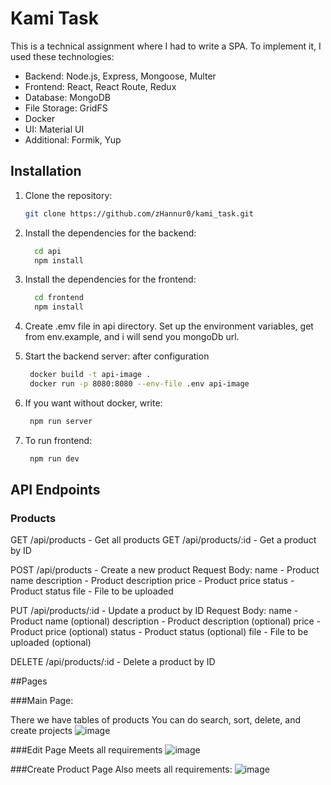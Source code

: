 # Kami Task

This is a technical assignment where I had to write a SPA. To implement it, I used these technologies:

- Backend: Node.js, Express, Mongoose, Multer
- Frontend: React, React Route, Redux
- Database: MongoDB
- File Storage: GridFS
- Docker
- UI: Material UI
- Additional: Formik, Yup

## Installation

1. Clone the repository:
   ```bash
   git clone https://github.com/zHannur0/kami_task.git

2. Install the dependencies for the backend:
   ```bash
     cd api
     npm install

2. Install the dependencies for the frontend:
   ```bash
     cd frontend
     npm install

3. Create .emv file in api directory. Set up the environment variables, get from env.example, and i will send you mongoDb url. 

4. Start the backend server: after configuration
   ```bash
    docker build -t api-image . 
    docker run -p 8080:8080 --env-file .env api-image

5. If you want without docker, write:
      ```bash
       npm run server

6. To run frontend:
      ```bash
       npm run dev

## API Endpoints

### Products

GET /api/products - Get all products
GET /api/products/:id - Get a product by ID

POST /api/products - Create a new product
Request Body:
name - Product name
description - Product description
price - Product price
status - Product status
file - File to be uploaded

PUT /api/products/:id - Update a product by ID
Request Body:
name - Product name (optional)
description - Product description (optional)
price - Product price (optional)
status - Product status (optional)
file - File to be uploaded (optional)

DELETE /api/products/:id - Delete a product by ID

##Pages

###Main Page:

There we have tables of products
   You can do search, sort, delete, and create projects
![image](https://github.com/zHannur0/kami_task/assets/94554791/aaa17280-3152-47be-83b9-5d3086f5ee2f)

###Edit Page
Meets all requirements
![image](https://github.com/zHannur0/kami_task/assets/94554791/d46e0770-701d-4c95-aa4a-cd8ab880ac08)

###Create Product Page
Also meets all requirements:
![image](https://github.com/zHannur0/kami_task/assets/94554791/1a0976ac-eb11-4f94-aa38-54f14f544680)





   

   
